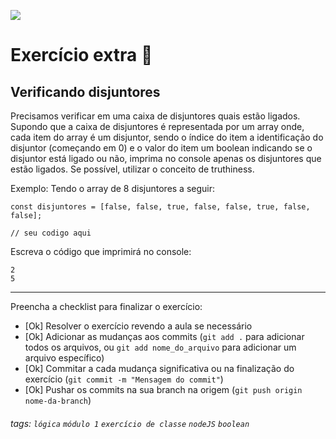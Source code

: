 ![](https://i.imgur.com/xG74tOh.png)

# Exercício extra 🌟

## Verificando disjuntores

Precisamos verificar em uma caixa de disjuntores quais estão ligados.
Supondo que a caixa de disjuntores é representada por um array onde, cada item do array é um disjuntor, sendo o índice do item a identificação do disjuntor (começando em 0) e o valor do item um boolean indicando se o disjuntor está ligado ou não, imprima no console apenas os disjuntores que estão ligados.
Se possível, utilizar o conceito de truthiness.

Exemplo:
Tendo o array de 8 disjuntores a seguir:
```javascript=
const disjuntores = [false, false, true, false, false, true, false, false];

// seu codigo aqui
```
Escreva o código que imprimirá no console:
```
2
5
```


---

Preencha a checklist para finalizar o exercício:

- [Ok] Resolver o exercício revendo a aula se necessário
- [Ok] Adicionar as mudanças aos commits (`git add .` para adicionar todos os arquivos, ou `git add nome_do_arquivo` para adicionar um arquivo específico)
- [Ok] Commitar a cada mudança significativa ou na finalização do exercício (`git commit -m "Mensagem do commit"`)
- [Ok] Pushar os commits na sua branch na origem (`git push origin nome-da-branch`)

###### tags: `lógica` `módulo 1` `exercício de classe` `nodeJS` `boolean`